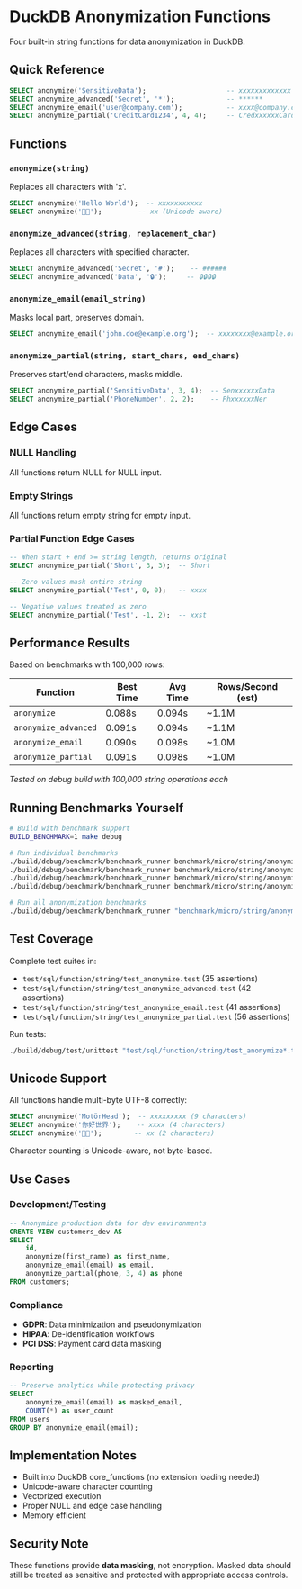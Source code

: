 # DuckDB Anonymization Functions

Four built-in string functions for data anonymization in DuckDB.

## Quick Reference

```sql
SELECT anonymize('SensitiveData');                    -- xxxxxxxxxxxxx
SELECT anonymize_advanced('Secret', '*');             -- ******
SELECT anonymize_email('user@company.com');           -- xxxx@company.com  
SELECT anonymize_partial('CreditCard1234', 4, 4);     -- CredxxxxxxCard1234
```

## Functions

### `anonymize(string)` 
Replaces all characters with 'x'.

```sql
SELECT anonymize('Hello World');  -- xxxxxxxxxxx
SELECT anonymize('🦆🐱');         -- xx (Unicode aware)
```

### `anonymize_advanced(string, replacement_char)`
Replaces all characters with specified character.

```sql
SELECT anonymize_advanced('Secret', '#');    -- ######
SELECT anonymize_advanced('Data', '🔒');     -- 🔒🔒🔒🔒
```

### `anonymize_email(email_string)`
Masks local part, preserves domain.

```sql
SELECT anonymize_email('john.doe@example.org');  -- xxxxxxxx@example.org
```

### `anonymize_partial(string, start_chars, end_chars)`
Preserves start/end characters, masks middle.

```sql
SELECT anonymize_partial('SensitiveData', 3, 4);  -- SenxxxxxxData
SELECT anonymize_partial('PhoneNumber', 2, 2);    -- PhxxxxxxNer
```

## Edge Cases

### NULL Handling
All functions return NULL for NULL input.

### Empty Strings  
All functions return empty string for empty input.

### Partial Function Edge Cases
```sql
-- When start + end >= string length, returns original
SELECT anonymize_partial('Short', 3, 3);  -- Short

-- Zero values mask entire string
SELECT anonymize_partial('Test', 0, 0);   -- xxxx

-- Negative values treated as zero
SELECT anonymize_partial('Test', -1, 2);  -- xxst
```

## Performance Results

Based on benchmarks with 100,000 rows:

| Function | Best Time | Avg Time | Rows/Second (est) |
|----------|-----------|----------|-------------------|
| `anonymize` | 0.088s | 0.094s | ~1.1M |
| `anonymize_advanced` | 0.091s | 0.094s | ~1.1M |
| `anonymize_email` | 0.090s | 0.098s | ~1.0M |
| `anonymize_partial` | 0.091s | 0.098s | ~1.0M |

*Tested on debug build with 100,000 string operations each*

## Running Benchmarks Yourself

```bash
# Build with benchmark support
BUILD_BENCHMARK=1 make debug

# Run individual benchmarks
./build/debug/benchmark/benchmark_runner benchmark/micro/string/anonymize_basic.benchmark
./build/debug/benchmark/benchmark_runner benchmark/micro/string/anonymize_advanced.benchmark
./build/debug/benchmark/benchmark_runner benchmark/micro/string/anonymize_email.benchmark
./build/debug/benchmark/benchmark_runner benchmark/micro/string/anonymize_partial.benchmark

# Run all anonymization benchmarks
./build/debug/benchmark/benchmark_runner "benchmark/micro/string/anonymize.*"
```

## Test Coverage

Complete test suites in:
- `test/sql/function/string/test_anonymize.test` (35 assertions)
- `test/sql/function/string/test_anonymize_advanced.test` (42 assertions)  
- `test/sql/function/string/test_anonymize_email.test` (41 assertions)
- `test/sql/function/string/test_anonymize_partial.test` (56 assertions)

Run tests:
```bash
./build/debug/test/unittest "test/sql/function/string/test_anonymize*.test"
```

## Unicode Support

All functions handle multi-byte UTF-8 correctly:

```sql
SELECT anonymize('MotörHead');  -- xxxxxxxxx (9 characters)
SELECT anonymize('你好世界');    -- xxxx (4 characters)
SELECT anonymize('🦆🐱');        -- xx (2 characters)
```

Character counting is Unicode-aware, not byte-based.

## Use Cases

### Development/Testing
```sql
-- Anonymize production data for dev environments
CREATE VIEW customers_dev AS 
SELECT 
    id,
    anonymize(first_name) as first_name,
    anonymize_email(email) as email,
    anonymize_partial(phone, 3, 4) as phone
FROM customers;
```

### Compliance
- **GDPR**: Data minimization and pseudonymization
- **HIPAA**: De-identification workflows  
- **PCI DSS**: Payment card data masking

### Reporting
```sql
-- Preserve analytics while protecting privacy
SELECT 
    anonymize_email(email) as masked_email,
    COUNT(*) as user_count
FROM users 
GROUP BY anonymize_email(email);
```

## Implementation Notes

- Built into DuckDB core_functions (no extension loading needed)
- Unicode-aware character counting
- Vectorized execution
- Proper NULL and edge case handling
- Memory efficient

## Security Note

These functions provide **data masking**, not encryption. Masked data should still be treated as sensitive and protected with appropriate access controls.